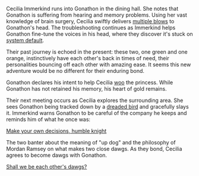 <!-- title: Up Dog -->

Cecilia Immerkind runs into Gonathon in the dining hall. She notes that Gonathon is suffering from hearing and memory problems. Using her vast knowledge of brain surgery, Cecilia swiftly delivers [multiple blows](https://www.youtube.com/watch?v=cyLsX20esBE&t=3340s) to Gonathon's head. The troubleshooting continues as Immerkind helps Gonathon fine-tune the voices in his head, where they discover it's stuck on [system default](https://www.youtube.com/live/cyLsX20esBE?si=nyrhw0A3elGdzyWG&t=4008).

Their past journey is echoed in the present: these two, one green and one orange, instinctively have each other's back in times of need, their personalities bouncing off each other with amazing ease. It seems this new adventure would be no different for their enduring bond.

Gonathon declares his intent to help Cecilia [woo](https://www.youtube.com/watch?v=cyLsX20esBE&t=3677s) the princess. While Gonathon has not retained his memory, his heart of gold remains.

Their next meeting occurs as Cecilia explores the surrounding area. She sees Gonathon being tracked down by a [dreaded bird](https://www.youtube.com/live/cyLsX20esBE?si=heSaCd2NMHfPv-Ah&t=6718) and gracefully slays it. Immerkind warns Gonathon to be careful of the company he keeps and reminds him of what he once was:

[Make your own decisions, humble knight](#embed:https://www.youtube.com/live/cyLsX20esBE?si=MCsvTKVc5tWJyqwO&t=6833s)

The two banter about the meaning of "up dog" and the philosophy of Mordan Ramsey on what makes two close dawgs. As they bond, Cecilia agrees to become dawgs with Gonathon.

[Shall we be each other's dawgs?](#embed:https://www.youtube.com/live/cyLsX20esBE?t=6986s)
